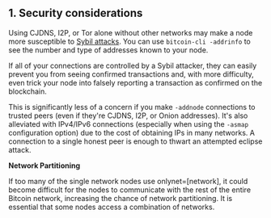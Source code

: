 ## 1. Security considerations

Using CJDNS, I2P, or Tor alone without other networks may make a node more susceptible to [Sybil
attacks](https://en.bitcoin.it/wiki/Weaknesses#Sybil_attack). You can use
`bitcoin-cli -addrinfo` to see the number and type of addresses known to your node.

If all of your connections are controlled by a Sybil attacker, they can easily prevent you from seeing confirmed transactions and,
with more difficulty, even trick your node into falsely reporting a transaction as confirmed on the blockchain.

This is significantly less of a concern if you make `-addnode` connections to trusted peers (even if they're CJDNS, I2P, or Onion addresses).
It's also alleviated with IPv4/IPv6 connections (especially when using the `-asmap` configuration option) due to the cost of obtaining IPs in many networks.
A connection to a single honest peer is enough to thwart an attempted eclipse attack.

**Network Partitioning**

If too many of the single network nodes use onlynet=[network], it could become difficult for the nodes to communicate with the rest of the entire
Bitcoin network, increasing the chance of network partitioning. It is essential that some nodes access a combination of networks.
